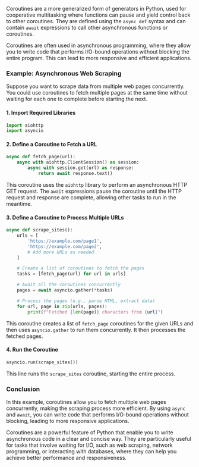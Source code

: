Coroutines are a more generalized form of generators in Python, used for cooperative multitasking where functions can pause and yield control back to other coroutines. They are defined using the `async def` syntax and can contain `await` expressions to call other asynchronous functions or coroutines.

Coroutines are often used in asynchronous programming, where they allow you to write code that performs I/O-bound operations without blocking the entire program. This can lead to more responsive and efficient applications.

### Example: Asynchronous Web Scraping

Suppose you want to scrape data from multiple web pages concurrently. You could use coroutines to fetch multiple pages at the same time without waiting for each one to complete before starting the next.

#### 1. **Import Required Libraries**
```python
import aiohttp
import asyncio
```

#### 2. **Define a Coroutine to Fetch a URL**
```python
async def fetch_page(url):
    async with aiohttp.ClientSession() as session:
        async with session.get(url) as response:
            return await response.text()
```

This coroutine uses the `aiohttp` library to perform an asynchronous HTTP GET request. The `await` expressions pause the coroutine until the HTTP request and response are complete, allowing other tasks to run in the meantime.

#### 3. **Define a Coroutine to Process Multiple URLs**
```python
async def scrape_sites():
    urls = [
        'https://example.com/page1',
        'https://example.com/page2',
        # Add more URLs as needed
    ]

    # Create a list of coroutines to fetch the pages
    tasks = [fetch_page(url) for url in urls]

    # Await all the coroutines concurrently
    pages = await asyncio.gather(*tasks)

    # Process the pages (e.g., parse HTML, extract data)
    for url, page in zip(urls, pages):
        print(f"Fetched {len(page)} characters from {url}")
```

This coroutine creates a list of `fetch_page` coroutines for the given URLs and then uses `asyncio.gather` to run them concurrently. It then processes the fetched pages.

#### 4. **Run the Coroutine**
```python
asyncio.run(scrape_sites())
```

This line runs the `scrape_sites` coroutine, starting the entire process.

### Conclusion

In this example, coroutines allow you to fetch multiple web pages concurrently, making the scraping process more efficient. By using `async` and `await`, you can write code that performs I/O-bound operations without blocking, leading to more responsive applications.

Coroutines are a powerful feature of Python that enable you to write asynchronous code in a clear and concise way. They are particularly useful for tasks that involve waiting for I/O, such as web scraping, network programming, or interacting with databases, where they can help you achieve better performance and responsiveness.